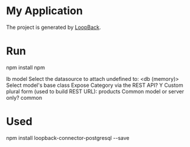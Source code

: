 # My Application

The project is generated by [LoopBack](http://loopback.io).


# Run 
npm install
npm 

lb model
    Select the datasource to attach undefined to: <db (memory)>
    Select model's base class <PersistedModel>
    Expose Category via the REST API? Y
    Custom plural form (used to build REST URL): products
    Common model or server only? common
    

# Used
npm install loopback-connector-postgresql --save
